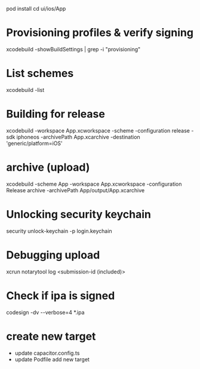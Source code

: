pod install
cd ui/ios/App

# Provisioning profiles & verify signing
xcodebuild -showBuildSettings | grep -i "provisioning"

# List schemes
xcodebuild -list 

# Building for release
xcodebuild -workspace App.xcworkspace -scheme -configuration release -sdk iphoneos -archivePath App.xcarchive -destination 'generic/platform=iOS'

# archive (upload) 
xcodebuild -scheme App -workspace App.xcworkspace -configuration Release archive -archivePath App/output/App.xcarchive

# Unlocking security keychain
security unlock-keychain -p <macMini-fems-pw> login.keychain

# Debugging upload
xcrun notarytool log <submission-id (included)>

# Check if ipa is signed
codesign -dv --verbose=4 *.ipa

# create new target
- update capacitor.config.ts
- update Podfile add new target